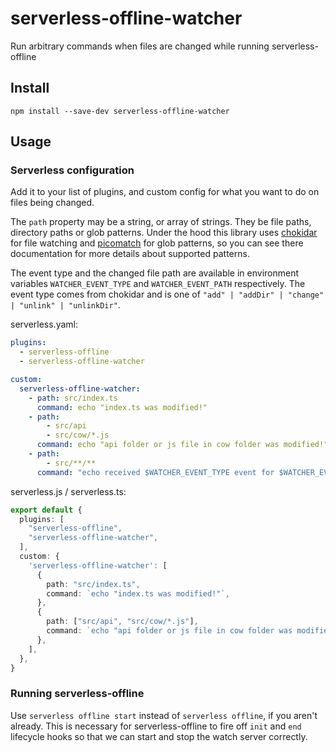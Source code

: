 # serverless-offline-watcher

Run arbitrary commands when files are changed while running serverless-offline

## Install

```
npm install --save-dev serverless-offline-watcher
```

## Usage

### Serverless configuration

Add it to your list of plugins, and custom config for what you want to do on files being changed.

The `path` property may be a string, or array of strings. They be file paths, directory paths or glob patterns. Under the hood this library uses [chokidar](https://github.com/paulmillr/chokidar) for file watching and [picomatch](https://github.com/micromatch/picomatch) for glob patterns, so you can see there documentation for more details about supported patterns.

The event type and the changed file path are available in environment variables `WATCHER_EVENT_TYPE` and `WATCHER_EVENT_PATH` respectively. The event type comes from chokidar and is one of `"add" | "addDir" | "change" | "unlink" | "unlinkDir"`.

serverless.yaml:

```yaml
plugins:
  - serverless-offline
  - serverless-offline-watcher

custom:
  serverless-offline-watcher:
    - path: src/index.ts
      command: echo "index.ts was modified!"
    - path:
        - src/api
        - src/cow/*.js
      command: echo "api folder or js file in cow folder was modified!"
    - path:
        - src/**/**
      command: "echo received $WATCHER_EVENT_TYPE event for $WATCHER_EVENT_PATH"
```

serverless.js / serverless.ts:

```ts
export default {
  plugins: [
    "serverless-offline",
    "serverless-offline-watcher",
  ],
  custom: {
    'serverless-offline-watcher': [
      {
        path: "src/index.ts",
        command: `echo "index.ts was modified!"`,
      },
      {
        path: ["src/api", "src/cow/*.js"],
        command: `echo "api folder or js file in cow folder was modified!"`,
      },
    ],
  },
}
```

### Running serverless-offline

Use `serverless offline start` instead of `serverless offline`, if you aren't already. This is necessary for serverless-offline to fire off `init` and `end` lifecycle hooks so that we can start and stop the watch server correctly.
